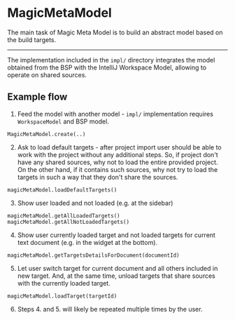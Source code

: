 # MagicMetaModel

The main task of Magic Meta Model is to build an abstract model based on the build targets.

---

The implementation included in the `impl/` directory integrates the model obtained from the BSP with the IntelliJ Workspace Model, allowing to operate on shared sources.


## Example flow

1. Feed the model with another model - `impl/` implementation requires `WorkspaceModel` and BSP model. 
```
MagicMetaModel.create(..)
```
2. Ask to load default targets - after project import user should be able to work with the project without any additional steps. So, if project don't have any shared sources, why not to load the entire provided project.  On the other hand, if it contains such sources, why not try to load the targets in such a way that they don't share the sources.
```
magicMetaModel.loadDefaultTargets()
```
3. Show user loaded and not loaded (e.g. at the sidebar)
```
magicMetaModel.getAllLoadedTargets()
magicMetaModel.getAllNotLoadedTargets()
```
4. Show user currently loaded target and not loaded targets for current text document (e.g. in the widget at the bottom).
```
magicMetaModel.getTargetsDetailsForDocument(documentId)
```
5. Let user switch target for current document and all others included in new target. And, at the same time, unload targets that share sources with the currently loaded target. 
```
magicMetaModel.loadTarget(targetId)
```
6. Steps 4. and 5. will likely be repeated multiple times by the user.